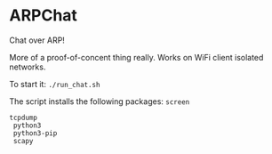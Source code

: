 # ARPChat
Chat over ARP!

More of a proof-of-concent thing really.
Works on WiFi client isolated networks.

To start it:
<code>./run_chat.sh</code>


The script installs the following packages:
<code>screen<br>
  tcpdump<br>
  python3<br>
  python3-pip<br>
  scapy</code>
